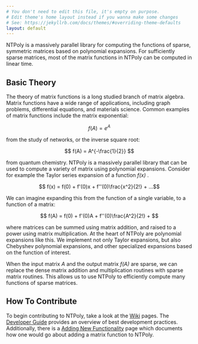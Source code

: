 ```yaml
---
# You don't need to edit this file, it's empty on purpose.
# Edit theme's home layout instead if you wanna make some changes
# See: https://jekyllrb.com/docs/themes/#overriding-theme-defaults
layout: default
---
```


NTPoly is a massively parallel library for computing the functions of sparse,
symmetric matrices based on polynomial expansions. For sufficiently sparse
matrices, most of the matrix functions in NTPoly can be computed in linear
time.

## Basic Theory
The theory of matrix functions is a long studied branch of matrix algebra.
Matrix functions have a wide range of applications, including graph problems,
differential equations, and materials science. Common examples of matrix
functions include the matrix exponential:

$$ f(A) = e^A $$

from the study of networks, or the inverse square root:

$$ f(A) = A^{-\frac{1}{2}} $$

from quantum chemistry. NTPoly is a massively parallel library that can be used
to compute a variety of matrix using polynomial expansions. Consider for example
the Taylor series expansion of a function *f(x)* .

$$ f(x) = f(0) + f'(0)x + f''(0)\frac{x^2}{2!} + ...$$

We can imagine expanding this from the function of a single variable, to a
function of a matrix:

$$ f(A) = f(0) + f'(0)A + f''(0)\frac{A^2}{2!} + $$

where matrices can be summed using matrix addition, and raised to a power
using matrix multiplication. At the heart of NTPoly are polynomial expansions
like this. We implement not only Taylor expansions, but also Chebyshev
polynomial expansions, and other specialized expansions based on the function
of interest.

When the input matrix *A* and the output matrix *f(A)* are sparse, we can
replace the dense matrix addition and multiplication routines with sparse
matrix routines. This allows us to use NTPoly to efficiently compute many
functions of sparse matrices.

## How To Contribute

To begin contributing to NTPoly, take a look at the
[Wiki](https://github.com/william-dawson/NTPoly/wiki) pages. The
[Developer Guide](https://github.com/william-dawson/NTPoly/wiki/Developer-Guide)
provides an overview of best development practices. Additionally, there is a
[Adding New Functionality](https://github.com/william-dawson/NTPoly/wiki/Adding-New-Functionality-(Example))
page which documents how one would go about adding a matrix function to NTPoly.
